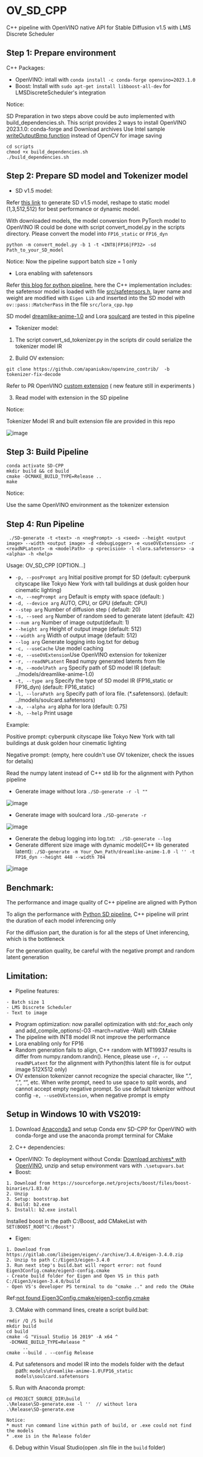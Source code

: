# OV_SD_CPP
C++ pipeline with OpenVINO native API for Stable Diffusion v1.5 with LMS Discrete Scheduler

## Step 1: Prepare environment

C++ Packages:
* OpenVINO: intall with `conda install -c conda-forge openvino=2023.1.0`
* Boost: Install with `sudo apt-get install libboost-all-dev` for LMSDiscreteScheduler's integration

Notice: 

SD Preparation in two steps above could be auto implemented with build_dependencies.sh.
This script provides 2 ways to install OpenVINO 2023.1.0: conda-forge and Download archives 
Use Intel sample [writeOutputBmp function](https://github.com/openvinotoolkit/openvino/blob/539b5a83ba7fcbbd348e4dc308e4a0f2dee8343c/samples/cpp/common/utils/include/samples/common.hpp#L155) instead of OpenCV for image saving
```shell
cd scripts
chmod +x build_dependencies.sh
./build_dependencies.sh
```

## Step 2: Prepare SD model and Tokenizer model
* SD v1.5 model:

Refer [this link](https://github.com/intel-innersource/frameworks.ai.openvino.llm.bench/blob/main/public/convert.py#L124-L184) to generate SD v1.5 model, reshape to static model (1,3,512,512) for best performance or dynamic model. 

With downloaded models, the model conversion from PyTorch model to OpenVINO IR could be done with script convert_model.py in the scripts directory. Please convert the model into `FP16_static` or `FP16_dyn` 

```shell
python -m convert_model.py -b 1 -t <INT8|FP16|FP32> -sd Path_to_your_SD_model
```
Notice: Now the pipeline support batch size = 1 only

* Lora enabling with safetensors

Refer [this blog for python pipeline](https://blog.openvino.ai/blog-posts/enable-lora-weights-with-stable-diffusion-controlnet-pipeline), here the C++ implementation includes: 
the safetensor model is loaded with file [src/safetensors.h](https://github.com/hsnyder/safetensors.h), layer name and weight are modified with `Eigen Lib` and inserted into the SD model with `ov::pass::MatcherPass` in the file `src/lora_cpp.hpp` 

SD model [dreamlike-anime-1.0](https://huggingface.co/dreamlike-art/dreamlike-anime-1.0) and Lora [soulcard](https://civitai.com/models/67927?modelVersionId=72591) are tested in this pipeline

* Tokenizer model:
  
1. The script convert_sd_tokenizer.py in the scripts dir could serialize the tokenizer model IR

2. Build OV extension:
 
```git clone https://github.com/apaniukov/openvino_contrib/  -b tokenizer-fix-decode```

Refer to PR OpenVINO [custom extension](https://github.com/openvinotoolkit/openvino_contrib/pull/687) ( new feature still in experiments )

3. Read model with extension in the SD pipeline 

Notice:

Tokenizer Model IR and built extension file are provided in this repo

![image](https://github.com/yangsu2022/OV_SD_CPP/assets/102195992/bac14f96-69c9-4ec4-b694-21a62a3176f4)

## Step 3: Build Pipeline

```shell
conda activate SD-CPP
mkdir build && cd build
cmake -DCMAKE_BUILD_TYPE=Release ..
make
```
Notice:

Use the same OpenVINO environment as the tokenizer extension

## Step 4: Run Pipeline
```shell
 ./SD-generate -t <text> -n <negPrompt> -s <seed> --height <output image> --width <output image> -d <debugLogger> -e <useOVExtension> -r <readNPLatent> -m <modelPath> -p <precision> -l <lora.safetensors> -a <alpha> -h <help>
```

Usage:
  OV_SD_CPP [OPTION...]

* `-p, --posPrompt arg` Initial positive prompt for SD  (default: cyberpunk cityscape like Tokyo New York  with tall buildings at dusk golden hour cinematic lighting)
* `-n, --negPrompt arg` Default is empty with space (default: )
* `-d, --device arg`    AUTO, CPU, or GPU (default: CPU)
* `--step arg`          Number of diffusion step ( default: 20)
* `-s, --seed arg`      Number of random seed to generate latent (default: 42)
* `--num arg`           Number of image output(default: 1)
* `--height arg`        Height of output image (default: 512)
* `--width arg`         Width of output image (default: 512)
* `--log arg`           Generate logging into log.txt for debug
* `-c, --useCache`      Use model caching
* `-e, --useOVExtension`Use OpenVINO extension for tokenizer
* `-r, --readNPLatent`  Read numpy generated latents from file
* `-m, --modelPath arg` Specify path of SD model IR (default: ../models/dreamlike-anime-1.0)
* `-t, --type arg`      Specify the type of SD model IR (FP16_static or FP16_dyn) (default: FP16_static)
* `-l, --loraPath arg`  Specify path of lora file. (*.safetensors). (default: ../models/soulcard.safetensors)
* `-a, --alpha arg`     alpha for lora (default: 0.75)
* `-h, --help`          Print usage

Example:

Positive prompt: cyberpunk cityscape like Tokyo New York  with tall buildings at dusk golden hour cinematic lighting

Negative prompt: (empty, here couldn't use OV tokenizer, check the issues for details)  

Read the numpy latent instead of C++ std lib for the alignment with Python pipeline 

* Generate image without lora ` ./SD-generate -r -l "" `

![image](https://github.com/intel-sandbox/OV_SD_CPP/assets/102195992/66047d66-08a3-4272-abdc-7999d752eea0)

* Generate image with soulcard lora ` ./SD-generate -r `

![image](https://github.com/intel-sandbox/OV_SD_CPP/assets/102195992/0f6e2e3e-74fe-4bd4-bb86-df17cb4bf3f8)

* Generate the debug logging into log.txt: ` ./SD-generate --log`
* Generate different size image with dynamic model(C++ lib generated latent): ` ./SD-generate -m Your_Own_Path/dreamlike-anime-1.0 -l '' -t FP16_dyn --height 448 --width 704 `

![image](https://github.com/yangsu2022/OV_SD_CPP/assets/102195992/9bd58b64-6688-417e-b435-c0991247b97b)

## Benchmark:
The performance and image quality of C++ pipeline are aligned with Python

To align the performance with [Python SD pipeline](https://github.com/FionaZZ92/OpenVINO_sample/tree/master/SD_controlnet), C++ pipeline will print the duration of each model inferencing only

For the diffusion part, the duration is for all the steps of Unet inferencing, which is the bottleneck

For the generation quality, be careful with the negative prompt and random latent generation

## Limitation:
* Pipeline features:
```shell
- Batch size 1
- LMS Discrete Scheduler
- Text to image
```
* Program optimization:
now parallel optimization with std::for_each only and add_compile_options(-O3 -march=native -Wall) with CMake
* The pipeline with INT8 model IR not improve the performance  
* Lora enabling only for FP16
* Random generation fails to align, C++ random with MT19937 results is differ from numpy.random.randn(). Hence, please use `-r, --readNPLatent` for the alignment with Python(this latent file is for output image 512X512 only) 
* OV extension tokenizer cannot recognize the special character, like “.”, ”,”, “”, etc. When write prompt, need to use space to split words, and cannot accept empty negative prompt.
So use default tokenizer without config `-e, --useOVExtension`, when negative prompt is empty
  
## Setup in Windows 10 with VS2019:
1. Download [Anaconda3](https://repo.anaconda.com/archive/Anaconda3-2023.09-0-Windows-x86_64.exe) and setup Conda env SD-CPP for OpenVINO with conda-forge and use the anaconda prompt terminal for CMake

2. C++ dependencies:
* OpenVINO:
To deployment without Conda: [Download archives* with OpenVINO](https://storage.openvinotoolkit.org/repositories/openvino/packages/2023.1/windows/), unzip and setup environment vars with `.\setupvars.bat`
* Boost:
```shell
1. Download from https://sourceforge.net/projects/boost/files/boost-binaries/1.83.0/
2. Unzip
3. Setup: bootstrap.bat 
4. Build: b2.exe
5. Install: b2.exe install
```
Installed boost in the path C:/Boost, add CMakeList with `SET(BOOST_ROOT"C:/Boost")`
* Eigen:
```shell
1. Download from https://gitlab.com/libeigen/eigen/-/archive/3.4.0/eigen-3.4.0.zip 
2. Unzip to path C:/Eigen3/eigen-3.4.0 
3. Run next step's build.bat will report error: not found Eigen3Config.cmake/eigen3-config.cmake
- Create build folder for Eigen and Open VS in this path C:/Eigen3/eigen-3.4.0/build
- Open VS's developer PS terminal to do "cmake .." and redo the CMake 
```
Ref:[not found Eigen3Config.cmake/eigen3-config.cmake](https://stackoverflow.com/questions/48144415/not-found-eigen3-dir-when-configuring-a-cmake-project-in-windows)

3. CMake with command lines, create a script build.bat:

```shell
rmdir /Q /S build
mkdir build
cd build
cmake -G "Visual Studio 16 2019" -A x64 ^
 -DCMAKE_BUILD_TYPE=Release ^
      ..
cmake --build . --config Release
```

4. Put safetensors and model IR into the models folder with the defaut path:
`models\dreamlike-anime-1.0\FP16_static` 
`models\soulcard.safetensors`

5. Run with Anaconda prompt:  

```shell
cd PROJECT_SOURCE_DIR\build
.\Release\SD-generate.exe -l ''  // without lora
.\Release\SD-generate.exe
```
```shell
Notice: 
* must run command line within path of build, or .exe could not find the models
* .exe is in the Release folder 
```

6. Debug within Visual Studio(open .sln file in the `build` folder)
